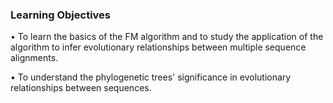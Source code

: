 ### Learning Objectives

•	To learn the basics of the FM algorithm and to study the application of the algorithm to infer evolutionary relationships between multiple sequence alignments.

•	To understand the phylogenetic trees' significance in evolutionary relationships between sequences.

